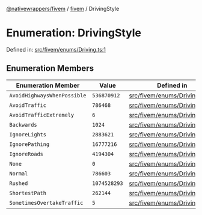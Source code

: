 [@nativewrappers/fivem](../../README.md) / [fivem](../README.md) / DrivingStyle

# Enumeration: DrivingStyle

Defined in: [src/fivem/enums/Driving.ts:1](https://github.com/nativewrappers/nativewrappers/blob/ef9379993d0b7126700360ea0bc0e228bd354e81/src/fivem/enums/Driving.ts#L1)

## Enumeration Members

| Enumeration Member | Value | Defined in |
| ------ | ------ | ------ |
| <a id="avoidhighwayswhenpossible"></a> `AvoidHighwaysWhenPossible` | `536870912` | [src/fivem/enums/Driving.ts:9](https://github.com/nativewrappers/nativewrappers/blob/ef9379993d0b7126700360ea0bc0e228bd354e81/src/fivem/enums/Driving.ts#L9) |
| <a id="avoidtraffic"></a> `AvoidTraffic` | `786468` | [src/fivem/enums/Driving.ts:7](https://github.com/nativewrappers/nativewrappers/blob/ef9379993d0b7126700360ea0bc0e228bd354e81/src/fivem/enums/Driving.ts#L7) |
| <a id="avoidtrafficextremely"></a> `AvoidTrafficExtremely` | `6` | [src/fivem/enums/Driving.ts:8](https://github.com/nativewrappers/nativewrappers/blob/ef9379993d0b7126700360ea0bc0e228bd354e81/src/fivem/enums/Driving.ts#L8) |
| <a id="backwards"></a> `Backwards` | `1024` | [src/fivem/enums/Driving.ts:13](https://github.com/nativewrappers/nativewrappers/blob/ef9379993d0b7126700360ea0bc0e228bd354e81/src/fivem/enums/Driving.ts#L13) |
| <a id="ignorelights"></a> `IgnoreLights` | `2883621` | [src/fivem/enums/Driving.ts:4](https://github.com/nativewrappers/nativewrappers/blob/ef9379993d0b7126700360ea0bc0e228bd354e81/src/fivem/enums/Driving.ts#L4) |
| <a id="ignorepathing"></a> `IgnorePathing` | `16777216` | [src/fivem/enums/Driving.ts:10](https://github.com/nativewrappers/nativewrappers/blob/ef9379993d0b7126700360ea0bc0e228bd354e81/src/fivem/enums/Driving.ts#L10) |
| <a id="ignoreroads"></a> `IgnoreRoads` | `4194304` | [src/fivem/enums/Driving.ts:11](https://github.com/nativewrappers/nativewrappers/blob/ef9379993d0b7126700360ea0bc0e228bd354e81/src/fivem/enums/Driving.ts#L11) |
| <a id="none"></a> `None` | `0` | [src/fivem/enums/Driving.ts:2](https://github.com/nativewrappers/nativewrappers/blob/ef9379993d0b7126700360ea0bc0e228bd354e81/src/fivem/enums/Driving.ts#L2) |
| <a id="normal"></a> `Normal` | `786603` | [src/fivem/enums/Driving.ts:3](https://github.com/nativewrappers/nativewrappers/blob/ef9379993d0b7126700360ea0bc0e228bd354e81/src/fivem/enums/Driving.ts#L3) |
| <a id="rushed"></a> `Rushed` | `1074528293` | [src/fivem/enums/Driving.ts:6](https://github.com/nativewrappers/nativewrappers/blob/ef9379993d0b7126700360ea0bc0e228bd354e81/src/fivem/enums/Driving.ts#L6) |
| <a id="shortestpath"></a> `ShortestPath` | `262144` | [src/fivem/enums/Driving.ts:12](https://github.com/nativewrappers/nativewrappers/blob/ef9379993d0b7126700360ea0bc0e228bd354e81/src/fivem/enums/Driving.ts#L12) |
| <a id="sometimesovertaketraffic"></a> `SometimesOvertakeTraffic` | `5` | [src/fivem/enums/Driving.ts:5](https://github.com/nativewrappers/nativewrappers/blob/ef9379993d0b7126700360ea0bc0e228bd354e81/src/fivem/enums/Driving.ts#L5) |
